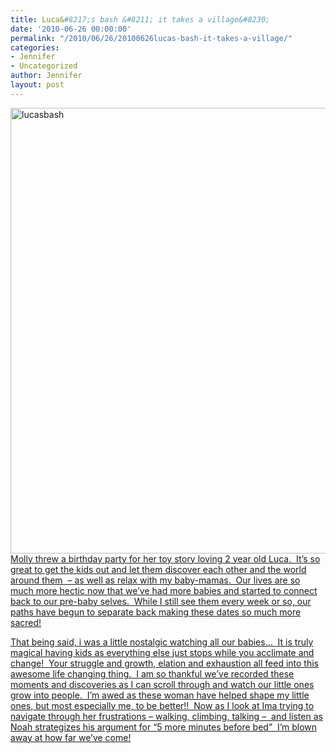 ```yaml
---
title: Luca&#8217;s bash &#8211; it takes a village&#8230;
date: '2010-06-26 00:00:00'
permalink: "/2010/06/26/20100626lucas-bash-it-takes-a-village/"
categories:
- Jennifer
- Uncategorized
author: Jennifer
layout: post
---
```


<img title="lucasbash" height="713" alt="lucasbash" width="950" class="alignleft size-full wp-image-726" src="http://static.squarespace.com/static/50db6bb3e4b015296cd43789/50dfa5b1e4b0dc6320e0b5ea/50dfa5b2e4b0dc6320e0b78f/1277731716000/?format=original" />[Molly threw a birthday party for her toy story loving 2 year old Luca.  It&#8217;s so great to get the kids out and let them discover each other and the world around them  &#8211; as well as relax with my baby-mamas.  Our lives are so much more hectic now that we&#8217;ve had more babies and started to connect back to our pre-baby selves.  While I still see them every week or so, our paths have begun to separate back making these dates so much more sacred!](http://www.flickr.com/photos/jenniferandJennifers_photos/sets/72157623886078648/)

[That being said, i was a little nostalgic watching all our babies&#8230;  It is truly magical having kids as everything else just stops while you acclimate and change!  Your struggle and growth, elation and exhaustion all feed into this awesome life changing thing.  I am so thankful we&#8217;ve recorded these moments and discoveries as I can scroll through and watch our little ones grow into people.  I&#8217;m awed as these woman have helped shape my little ones, but most especially me, to be better!!  Now as I look at Ima trying to navigate through her frustrations &#8211; walking, climbing, talking &#8211;  and listen as Noah strategizes his argument for &#8220;5 more minutes before bed&#8221;  I&#8217;m blown away at how far we&#8217;ve come!](http://www.flickr.com/photos/jenniferandJennifers_photos/sets/72157623886078648/)

